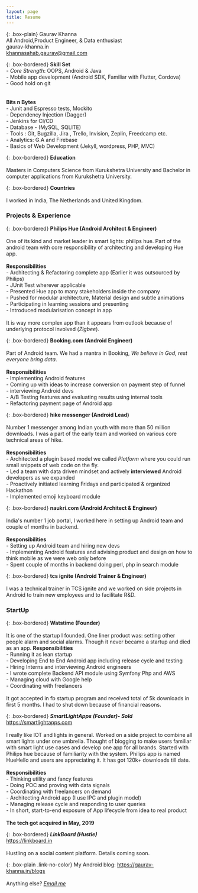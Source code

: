 ```yaml
---
layout: page
title: Resume
---
```


{: .box-plain}
Gaurav Khanna <br/> All Android,Product Engineer, & Data enthusiast <br/> gaurav-khanna.in <br/> khannasahab.gaurav@gmail.com


{: .box-bordered}
**Skill Set**
<br/>- *Core Strength*: OOPS, Android & Java<br/>- Mobile app development (Android SDK, Familiar with Flutter, Cordova) <br/>- Good hold on git<br/><br/><br/>**Bits n Bytes**<br/>- Junit and Espresso tests, Mockito   <br/> - Dependency Injection (Dagger) <br/> - Jenkins for CI/CD <br/>- Database - (MySQL, SQLITE) <br/>- Tools : Git, Bugzilla, Jira , Trello, Invision, Zeplin, Freedcamp etc. <br/> - Analytics: G.A and Firebase<br/>- Basics of Web Development (Jekyll, wordpress, PHP, MVC)

{: .box-bordered}
**Education**
<br/><br/>
Masters in Computers Science from Kurukshetra University and Bachelor in computer applications from Kurukshetra University.

{: .box-bordered}
**Countries**
<br/><br/>
I worked in India, The Netherlands and United Kingdom.


### Projects & Experience


{: .box-bordered}
**Philips Hue (Android Architect & Engineer)**
<br/><br/>
One of its kind and market leader in smart lights: philips hue. Part of the android team with core responsibility of architecting and developing Hue app.<br/><br/>**Responsibilities**<br/>- Architecting & Refactoring complete app (Earlier it was outsourced by Philips)<br/>- JUnit Test wherever applicable<br/>- Presented Hue app to many stakeholders inside the company<br/>- Pushed for modular architecture, Material design and subtle animations<br/>- Participating in learning sessions and presenting<br>- Introduced modularisation concept in app<br/><br/>It is way more complex app than it appears from outlook because of underlying protocol involved (*Zigbee*).


{: .box-bordered}
**Booking.com (Android Engineer)**
<br/><br/>
Part of Android team. We had a mantra in Booking, *We believe in God, rest everyone bring data*.<br/><br/>**Responsibilities** <br/>- Implementing Android features <br/>- Coming up with ideas to increase conversion on payment step of funnel<br/>- interviewing Android devs <br/>- A/B Testing features and evaluating results using internal tools<br/>- Refactoring payment page of Android app<br/>


{: .box-bordered}
**hike messenger (Android Lead)**
<br/><br/>
Number 1 messenger among Indian youth with more than 50 million downloads. I was a part of the early team and worked on various core technical areas of hike.<br/><br/>**Responsibilities** <br/>- Architected a plugin based model we called *Platform* where you could run small snippets of web code on the fly.<br/>- Led a team with data driven mindset and actively **interviewed** Android developers as we expanded <br/>- Proactively initiated learning Fridays and participated & organized Hackathon <br/>- Implemented emoji keyboard module

{: .box-bordered}
**naukri.com (Android Architect & Engineer)**
<br/><br/>
India's number 1 job portal, I worked here in setting up Android team and couple of months in backend.<br/><br/>**Responsibilities** <br/>- Setting up Android team and hiring new devs <br/>- Implementing Android features and advising product and design on how to think mobile as we were web only before <br/>- Spent couple of months in backend doing perl, php in search module

{: .box-bordered}
**tcs ignite (Android Trainer & Engineer)**
<br/><br/>
I was a technical trainer in TCS ignite and we worked on side projects in Android to train new employees and to facilitate R&D.

### StartUp

{: .box-bordered}
**Watstime (Founder)**
<br/><br/>
It is one of the startup I founded. One liner product was: setting other people alarm and social alarms. Though it never became a startup and died as an app. **Responsibilities** <br/>- Running it as lean startup <br/>- Developing End to End Android app including release cycle and testing <br/>- Hiring Interns and interviewing Android engineers <br/>- I wrote complete Backend API module using Symfony Php and AWS <br/>- Managing cloud with Google help<br/>- Coordinating with freelancers<br/><br/>It got accepted in fb startup program and received total of 5k downloads in first 5 months. I had to shut down because of financial reasons.

{: .box-bordered}
***SmartLightApps (Founder)- Sold***<br/> https://smartlightapps.com
<br/><br/>
I really like IOT and lights in general. Worked on a side project to combine all smart lights under one umbrella. Thought of blogging to make users familiar with smart light use cases and develop one app for all brands. Started with Philips hue because of familiarity with the system. Philips app is named HueHello and users are appreciating it. It has got 120k+ downloads till date. <br/><br/>**Responsibilities** <br/>- Thinking utility and fancy features <br>- Doing POC and proving with data signals <br/>- Coordinating with freelancers on demand <br/>- Architecting Android app (I use IPC and plugin model) <br/>- Managing release cycle and responding to user queries<br/>- In short, start-to-end exposure of App lifecycle from idea to real product<br/><br/>**The tech got acquired in May, 2019**

{: .box-bordered}
***LinkBoard (Hustle)***<br/> https://linkboard.in
<br/><br/>
Hustling on a social content platform. Details coming soon.

{: .box-plain .link-no-color}
My Android blog: https://gaurav-khanna.in/blogs<br/><br/> Anything else? *[Email me](mailto:{{site.personal_email}})*
